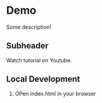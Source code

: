 # Demo

Some description!

## Subheader

Watch tutorial on Youtube.

## Local Development

1. OPen index.html in your browser